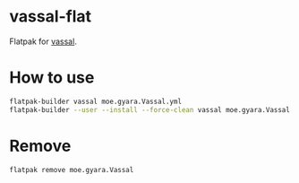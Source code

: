 # vassal-flat
Flatpak for [vassal](https://github.com/vassalengine/vassal).

# How to use

```sh
flatpak-builder vassal moe.gyara.Vassal.yml
flatpak-builder --user --install --force-clean vassal moe.gyara.Vassal.yml
```

# Remove

```sh
flatpak remove moe.gyara.Vassal
```
